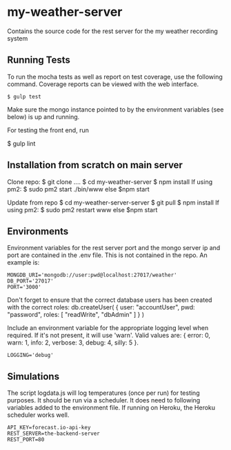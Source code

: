 # my-weather-server
Contains the source code for the rest server for the my weather recording system

## Running Tests

To run the mocha tests as well as report on test coverage, use the following command. Coverage reports can be viewed with the web interface.
```
$ gulp test
```
Make sure the mongo instance pointed to by the environment variables (see below) is up and running.

For testing the front end, run

$ gulp lint
<!-- $ jasmine-node . -->

## Installation from scratch on main server

Clone repo:
$ git clone ....
$ cd my-weather-server
$ npm install
If using  pm2:
$ sudo pm2 start ./bin/www
else
$npm start

Update from repo
$ cd my-weather-server-server
$ git pull
$ npm install
If using  pm2:
$ sudo pm2 restart www
else
$npm start

## Environments

Environment variables for the rest server port and the mongo server ip and port are contained in the .env file. This is not contained in the repo. An example is:
```
MONGDB_URI='mongodb://user:pwd@localhost:27017/weather'
DB_PORT='27017'
PORT='3000'
```
Don't forget to ensure that the correct database users has been created with the correct roles:
db.createUser(
   {
     user: "accountUser",
     pwd: "password",
     roles: [ "readWrite", "dbAdmin" ]
   }
)

Include an environment variable for the appropriate logging level when required. If it's not present, it will use 'warn'. Valid values are: { error: 0, warn: 1, info: 2, verbose: 3, debug: 4, silly: 5 }.
```
LOGGING='debug'
```


## Simulations

The script logdata.js will log temperatures (once per run) for testing purposes. It should be run via a scheduler. It does need to following variables added to the environment file. If running on Heroku, the Heroku scheduler works well.
```
API_KEY=forecast.io-api-key
REST_SERVER=the-backend-server
REST_PORT=80
```

